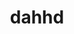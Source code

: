 ---
title: dahhd
github: https://github.com/dahhd
mode: dark
transition: 1s
score: 56.9
archetype:
- Cool Banner
---